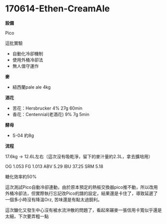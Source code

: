 # 170614-Ethen-CreamAle

**設備**

Pico 

這批實驗

* 自動化冷卻機制
* 使用外桶冷卻法
* 無人值守運作

**麥**

* 紐西蘭pale ale 4kg

**酒花**

* 苦花：Hersbrucker 4% 27g 60min
* 香花：Centennial(老酒花) 9% 7g 5min

**酵母**

* S-04 約8g

**流程**

17.6kg -> 12.6L左右（這次沒有吸乾淨，留下的麥汁量約2.3L，拿去擴培用）

OG 1.053 FG 1.013 ABV 5.29 IBU 37.25 SRM 5.18

糖化效率約50%

這次測試Pico自動冷卻連動，由於原本預定的熱板交換器pico推不動，所以改用外桶冷卻法，但實際執行忘記改Pico的譜的設定，結果還是卡住了，導致延遲了一個多小時沒有降溫Orz, 苦味還是有點太過銳利。

這次醣化又發生中心沒有被水流沖散的問題了，看起來碾麥一張信用卡寬似乎還是太細，下次要弄粗一點
